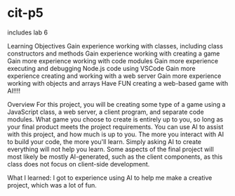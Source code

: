 # cit-p5
includes lab 6

Learning Objectives
Gain experience working with classes, including class constructors and methods
Gain experience working with creating a game
Gain more experience working with code modules
Gain more experience executing and debugging Node.js code using VSCode
Gain more experience creating and working with a web server
Gain more experience working with objects and arrays
Have FUN creating a web-based game with AI!!!!

Overview
For this project, you will be creating some type of a game using a JavaScript class, a web server, a client program, and separate code modules. What game you choose to create is entirely up to you, so long as your final product meets the project requirements. You can use AI to assist with this project, and how much is up to you. The more you interact with AI to build your code, the more you'll learn. Simply asking AI to create everything will not help you learn. Some aspects of the final project will most likely be mostly AI-generated, such as the client components, as this class does not focus on client-side development.

What I learned:
I got to experience using AI to help me make a creative project, which was a lot of fun. 
